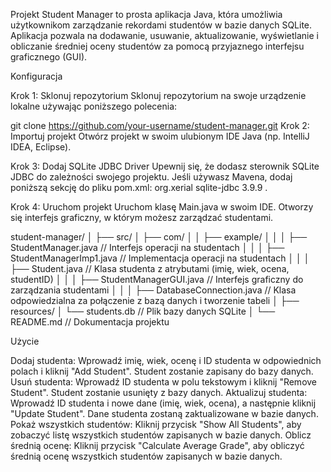Projekt Student Manager to prosta aplikacja Java, która umożliwia użytkownikom zarządzanie rekordami studentów w bazie danych SQLite.
Aplikacja pozwala na dodawanie, usuwanie, aktualizowanie, wyświetlanie
i obliczanie średniej oceny studentów za pomocą przyjaznego interfejsu graficznego (GUI).

Konfiguracja

Krok 1: Sklonuj repozytorium
Sklonuj repozytorium na swoje urządzenie lokalne używając poniższego polecenia:

git clone https://github.com/your-username/student-manager.git
Krok 2: Importuj projekt
Otwórz projekt w swoim ulubionym IDE Java (np. IntelliJ IDEA, Eclipse).

Krok 3: Dodaj SQLite JDBC Driver
Upewnij się, że dodasz sterownik SQLite JDBC do zależności swojego projektu. Jeśli używasz Mavena, dodaj poniższą sekcję do pliku pom.xml:
<dependency>
<groupId>org.xerial</groupId>
<artifactId>sqlite-jdbc</artifactId>
<version>3.9.9</version>
</dependency>.

Krok 4: Uruchom projekt
Uruchom klasę Main.java w swoim IDE. Otworzy się interfejs graficzny, w którym możesz zarządzać studentami.

student-manager/
│
├── src/
│   ├── com/
│   │   ├── example/
│   │   │   ├── StudentManager.java      // Interfejs operacji na studentach
│   │   │   ├── StudentManagerImp1.java  // Implementacja operacji na studentach
│   │   │   ├── Student.java             // Klasa studenta z atrybutami (imię, wiek, ocena, studentID)
│   │   │   ├── StudentManagerGUI.java   // Interfejs graficzny do zarządzania studentami
│   │   │   ├── DatabaseConnection.java  // Klasa odpowiedzialna za połączenie z bazą danych i tworzenie tabeli
│
├── resources/
│   └── students.db                      // Plik bazy danych SQLite
│
└── README.md                            // Dokumentacja projektu

Użycie

Dodaj studenta:
Wprowadź imię, wiek, ocenę i ID studenta w odpowiednich polach i kliknij "Add Student". Student zostanie zapisany do bazy danych.
Usuń studenta:
Wprowadź ID studenta w polu tekstowym i kliknij "Remove Student". Student zostanie usunięty z bazy danych.
Aktualizuj studenta:
Wprowadź ID studenta i nowe dane (imię, wiek, ocena), a następnie kliknij "Update Student". Dane studenta zostaną zaktualizowane w bazie danych.
Pokaż wszystkich studentów:
Kliknij przycisk "Show All Students", aby zobaczyć listę wszystkich studentów zapisanych w bazie danych.
Oblicz średnią ocenę:
Kliknij przycisk "Calculate Average Grade", aby obliczyć średnią ocenę wszystkich studentów zapisanych w bazie danych.
